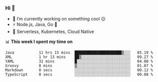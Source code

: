 ### Hi 👋

<!--
**nodejh/nodejh** is a ✨ _special_ ✨ repository because its `README.md` (this file) appears on your GitHub profile.

Here are some ideas to get you started:

- 🔭 I’m currently working on ...
- 🌱 I’m currently learning ...
- 👯 I’m looking to collaborate on ...
- 🤔 I’m looking for help with ...
- 💬 Ask me about ...
- 📫 How to reach me: ...
- 😄 Pronouns: ...
- ⚡ Fun fact: ...
-->

- 🔭 I’m currently working on something cool :wink:
- ⚡ Node.js, Java, Go :thought_balloon:
- 🤖 Serverless, Kubernetes, Cloud Native

📊 **This week I spent my time on**

<!--START_SECTION:waka-->

```text
Java           11 hrs 15 mins  █████████████████████▒░░░   85.19 %
XML            1 hr 13 mins    ██▒░░░░░░░░░░░░░░░░░░░░░░   09.27 %
YAML           31 mins         █░░░░░░░░░░░░░░░░░░░░░░░░   04.00 %
Groovy         8 mins          ▒░░░░░░░░░░░░░░░░░░░░░░░░   01.07 %
Markdown       0 secs          ░░░░░░░░░░░░░░░░░░░░░░░░░   00.12 %
TypeScript     0 secs          ░░░░░░░░░░░░░░░░░░░░░░░░░   00.08 %
```

<!--END_SECTION:waka-->


<!--
:traffic_light: **Visitors**

![visitors](https://visitor-badge.glitch.me/badge?page_id=nodejh.nodejh)
-->
